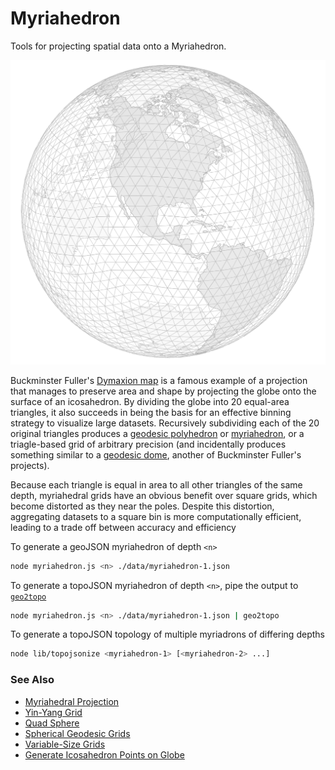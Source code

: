 # Myriahedron

Tools for projecting spatial data onto a Myriahedron.

![thumb](./thumb.png)

Buckminster Fuller's [Dymaxion map](https://en.wikipedia.org/wiki/Dymaxion_map) is a famous example of a projection that manages to preserve area and shape by projecting the globe onto the surface of an icosahedron.  By dividing the globe into 20 equal-area triangles, it also succeeds in being the basis for an effective binning strategy to visualize large datasets.  Recursively subdividing each of the 20 original triangles produces a [geodesic polyhedron](https://en.wikipedia.org/wiki/Geodesic_polyhedron) or [myriahedron](https://www.win.tue.nl/~vanwijk/myriahedral/), or a triagle-based grid of arbitrary precision (and incidentally produces something similar to a [geodesic dome](https://en.wikipedia.org/wiki/Geodesic_dome), another of Buckminster Fuller's projects).

Because each triangle is equal in area to all other triangles of the same depth, myriahedral grids have an obvious benefit over square grids, which become distorted as they near the poles.  Despite this distortion, aggregating datasets to a square bin is more computationally efficient, leading to a trade off between accuracy and efficiency


To generate a geoJSON myriahedron of depth `<n>`

```bash
node myriahedron.js <n> ./data/myriahedron-1.json
```

To generate a topoJSON myriahedron of depth `<n>`, pipe the output to [`geo2topo`](https://github.com/topojson/topojson-server/blob/master/README.md#geo2topo)

```bash
node myriahedron.js <n> ./data/myriahedron-1.json | geo2topo
```

To generate a topoJSON topology of multiple myriadrons of differing depths

```bash
node lib/topojsonize <myriahedron-1> [<myriahedron-2> ...]
```

### See Also
* [Myriahedral Projection](https://www.win.tue.nl/~vanwijk/myriahedral/)
* [Yin-Yang Grid](http://www.mpa-garching.mpg.de/184309/Yin-Yang)
* [Quad Sphere](https://en.wikipedia.org/wiki/Quadrilateralized_spherical_cube)
* [Spherical Geodesic Grids](http://kiwi.atmos.colostate.edu/BUGS/geodesic/)
* [Variable-Size Grids](http://mpas-dev.github.io/)
* [Generate Icosahedron Points on Globe](http://montalk.net/coordinates.htm)
